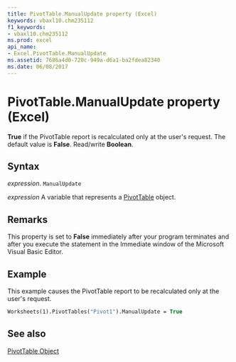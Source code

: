 ```yaml
---
title: PivotTable.ManualUpdate property (Excel)
keywords: vbaxl10.chm235112
f1_keywords:
- vbaxl10.chm235112
ms.prod: excel
api_name:
- Excel.PivotTable.ManualUpdate
ms.assetid: 7686a4d0-720c-949a-d6a1-ba2fdea82340
ms.date: 06/08/2017
---
```



# PivotTable.ManualUpdate property (Excel)

 **True** if the PivotTable report is recalculated only at the user's request. The default value is **False**. Read/write **Boolean**.


## Syntax

 _expression_. `ManualUpdate`

 _expression_ A variable that represents a [PivotTable](Excel.PivotTable.md) object.


## Remarks

This property is set to  **False** immediately after your program terminates and after you execute the statement in the Immediate window of the Microsoft Visual Basic Editor.


## Example

This example causes the PivotTable report to be recalculated only at the user's request.


```vb
Worksheets(1).PivotTables("Pivot1").ManualUpdate = True
```


## See also


[PivotTable Object](Excel.PivotTable.md)


